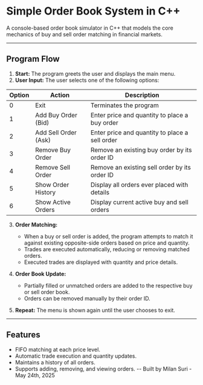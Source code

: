 # Simple Order Book System in C++

A console-based order book simulator in C++ that models the core mechanics of buy and sell order matching in financial markets.

---

## Program Flow

1. **Start:** The program greets the user and displays the main menu.
2. **User Input:** The user selects one of the following options:

| Option | Action                             | Description                                   |
|--------|----------------------------------|-----------------------------------------------|
| 0      | Exit                             | Terminates the program                        |
| 1      | Add Buy Order (Bid)               | Enter price and quantity to place a buy order |
| 2      | Add Sell Order (Ask)              | Enter price and quantity to place a sell order |
| 3      | Remove Buy Order                  | Remove an existing buy order by its order ID  |
| 4      | Remove Sell Order                 | Remove an existing sell order by its order ID |
| 5      | Show Order History                | Display all orders ever placed with details    |
| 6      | Show Active Orders                | Display current active buy and sell orders     |

3. **Order Matching:**  
   - When a buy or sell order is added, the program attempts to match it against existing opposite-side orders based on price and quantity.
   - Trades are executed automatically, reducing or removing matched orders.
   - Executed trades are displayed with quantity and price details.

4. **Order Book Update:**  
   - Partially filled or unmatched orders are added to the respective buy or sell order book.
   - Orders can be removed manually by their order ID.

5. **Repeat:** The menu is shown again until the user chooses to exit.

---

## Features

- FIFO matching at each price level.
- Automatic trade execution and quantity updates.
- Maintains a history of all orders.
- Supports adding, removing, and viewing orders.
--
Built by Milan Suri - May 24th, 2025
